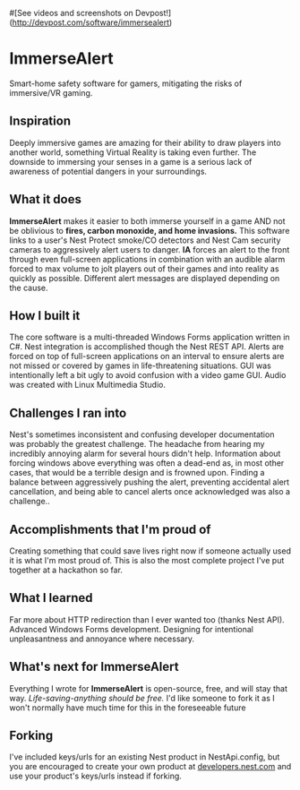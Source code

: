 #[See videos and screenshots on Devpost!] (http://devpost.com/software/immersealert)

# ImmerseAlert
Smart-home safety software for gamers, mitigating the risks of immersive/VR gaming.

## Inspiration
Deeply immersive games are amazing for their ability to draw players into another world, something Virtual Reality is taking even further.
The downside to immersing your senses in a game is a serious lack of awareness of potential dangers in your surroundings.

## What it does
**ImmerseAlert** makes it easier to both immerse yourself in a game AND not be oblivious to **fires, carbon monoxide, and home invasions.**
This software links to a user's Nest Protect smoke/CO detectors and Nest Cam security cameras to aggressively alert users to danger.
**IA** forces an alert to the front through even full-screen applications in combination with an audible alarm forced to max volume to jolt players out of their games and into reality as quickly as possible.
Different alert messages are displayed depending on the cause.

## How I built it
The core software is a multi-threaded Windows Forms application written in C#.
Nest integration is accomplished though the Nest REST API.
Alerts are forced on top of full-screen applications on an interval to ensure alerts are not missed or covered by games in life-threatening situations.
GUI was intentionally left a bit ugly to avoid confusion with a video game GUI.
Audio was created with Linux Multimedia Studio.

## Challenges I ran into
Nest's sometimes inconsistent and confusing developer documentation was probably the greatest challenge.
The headache from hearing my incredibly annoying alarm for several hours didn't help.
Information about forcing windows above everything was often a dead-end as, in most other cases, that would be a terrible design and is frowned upon.
Finding a balance between aggressively pushing the alert, preventing accidental alert cancellation, and being able to cancel alerts once acknowledged was also a challenge..

## Accomplishments that I'm proud of
Creating something that could save lives right now if someone actually used it is what I'm most proud of.
This is also the most complete project I've put together at a hackathon so far.

## What I learned
Far more about HTTP redirection than I ever wanted too (thanks Nest API).
Advanced Windows Forms development.
Designing for intentional unpleasantness and annoyance where necessary.

## What's next for ImmerseAlert
Everything I wrote for **ImmerseAlert** is open-source, free, and will stay that way.
_Life-saving-anything should be free._
I'd like someone to fork it as I won't normally have much time for this in the foreseeable future

## Forking
I've included keys/urls for an existing Nest product in NestApi.config, but you are encouraged to create your own product at [developers.nest.com](http://developers.nest.com/) and use your product's keys/urls instead if forking.